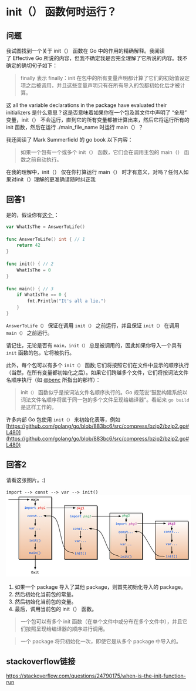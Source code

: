 # init（） 函数何时运行？

## 问题

我试图找到一个关于 init（） 函数在 Go 中的作用的精确解释。我阅读了 Effective Go 所说的内容，但我不确定我是否完全理解了它所说的内容。我不确定的确切句子如下：

> finally 表示 finally：init 在包中的所有变量声明都计算了它们的初始值设定项之后被调用，并且这些变量声明只有在所有导入的包都初始化后才被计算。

这 all the variable declarations in the package have evaluated their initializers 是什么意思？这是否意味着如果你在一个包及其文件中声明了 “全局” 变量，init（） 不会运行，直到它的所有变量都被计算出来，然后它将运行所有的 init 函数，然后在运行 ./main_file_name 时运行 main（）？

我还阅读了 Mark Summerfield 的 go book 以下内容：

> 如果一个包有一个或多个 init（） 函数，它们会在调用主包的 main（） 函数之前自动执行。

在我的理解中，init（） 仅在你打算运行 main（） 时才有意义，对吗？任何人如果对init（）理解的更准确请随时纠正我

## 回答1


是的，假设你有[这个 ](http://play.golang.org/p/dvHymTy73F)：

```go
var WhatIsThe = AnswerToLife()

func AnswerToLife() int { // 1
    return 42
}

func init() { // 2
    WhatIsThe = 0
}

func main() { // 3
    if WhatIsThe == 0 {
        fmt.Println("It's all a lie.")
    }
}
```

`AnswerToLife（）` 保证在调用 `init（）` 之前运行，并且保证 `init（）` 在调用 `main（）` 之前运行。

请记住，无论是否有 `main，init（）` 总是被调用的，因此如果你导入一个具有 `init` 函数的包，它将被执行。

此外，每个包可以有多个 `init（）` 函数;它们将按照它们在文件中显示的顺序执行（当然，在所有变量都初始化之后）。如果它们跨越多个文件，它们将按词法文件名顺序执行（如 [@benc](https://stackoverflow.com/users/2039413/benc) 所指出的那样）：

> init`（）` 函数似乎是按词法文件名顺序执行的。Go 规范说“鼓励构建系统以词法文件名顺序将属于同一包的多个文件呈现给编译器”。看起来 `go build` 是这样工作的。

许多内部 Go 包使用 `init（）` 来初始化表等，例如 [https://github.com/golang/go/blob/883bc6/src/compress/bzip2/bzip2.go#L480](https://github.com/golang/go/blob/883bc6/src/compress/bzip2/bzip2.go#L480)

## 回答2


请看这张图片。:)

`import --> const --> var --> init()`
![images/init.png](images/init.png)

1. 如果一个 package 导入了其他 package，则首先初始化导入的 package。
2. 然后初始化当前包的常量。
3. 然后初始化当前包的变量。
4. 最后，调用当前包的 init（） 函数。

> 一个包可以有多个 init 函数（在单个文件中或分布在多个文件中），并且它们按照呈现给编译器的顺序进行调用。

> 一个 package 将只初始化一次，即使它是从多个 package 中导入的。

## stackoverflow链接

https://stackoverflow.com/questions/24790175/when-is-the-init-function-run
